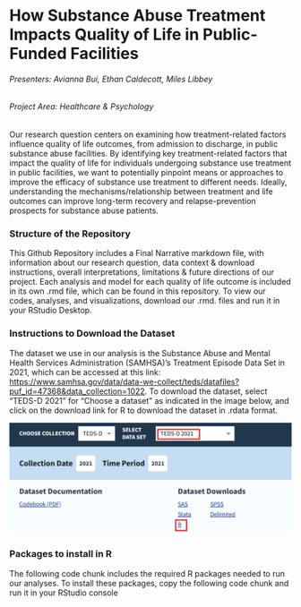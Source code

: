 # How Substance Abuse Treatment Impacts Quality of Life in Public-Funded Facilities
###### Presenters: Avianna Bui, Ethan Caldecott, Miles Libbey
###### Project Area: Healthcare & Psychology

Our research question centers on examining how treatment-related factors influence quality of life outcomes, from admission to discharge, in public substance abuse facilities. By identifying key treatment-related factors that impact the quality of life for individuals undergoing substance use treatment in public facilities, we want to potentially pinpoint means or approaches to improve the efficacy of substance use treatment to different needs. Ideally, understanding the mechanisms/relationship between treatment and life outcomes can improve long-term recovery and relapse-prevention prospects for substance abuse patients.

### Structure of the Repository

This Github Repository includes a Final Narrative markdown file, with information about our research question, data context & download instructions, overall interpretations, limitations & future directions of our project. Each analysis and model for each quality of life outcome is included in its own .rmd file, which can be found in this repository. To view our codes, analyses, and visualizations, download our .rmd. files and run it in your RStudio Desktop. 

### Instructions to Download the Dataset

The dataset we use in our analysis is the Substance Abuse and Mental Health Services Administration (SAMHSA)’s Treatment Episode Data Set in 2021, which can be accessed at this link: https://www.samhsa.gov/data/data-we-collect/teds/datafiles?puf_id=47368&data_collection=1022. To download the dataset, select “TEDS-D 2021” for “Choose a dataset” as indicated in the image below, and click on the download link for R to download the dataset in .rdata format.

![](download_instructions.png)

### Packages to install in R

The following code chunk includes the required R packages needed to run our analyses. To install these packages, copy the following code chunk and run it in your RStudio console
